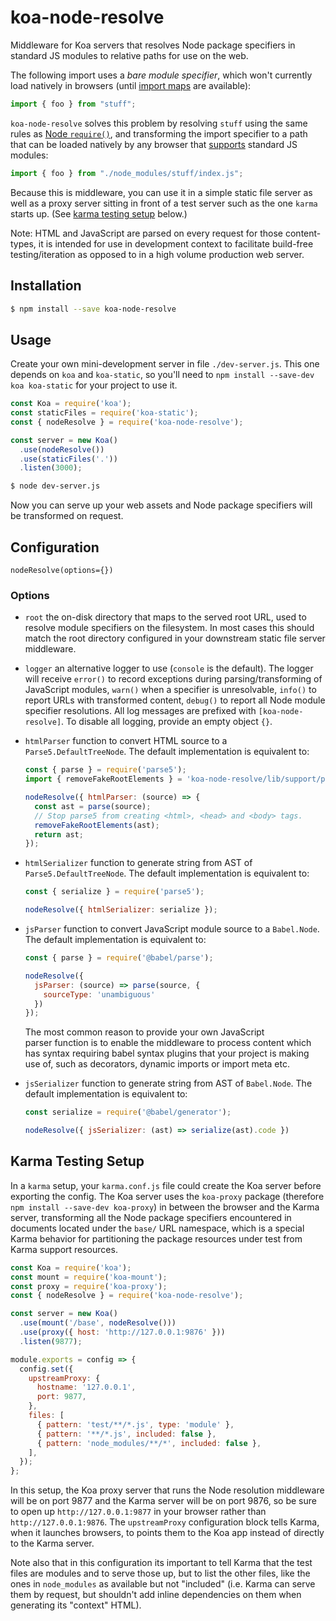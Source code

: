 # koa-node-resolve

Middleware for Koa servers that resolves Node package specifiers in standard JS modules to relative paths for use on the web.

The following import uses a _bare module specifier_, which won't currently load natively in browsers (until [import maps](https://www.chromestatus.com/feature/5315286962012160) are available):

```js
import { foo } from "stuff";
```

`koa-node-resolve` solves this problem by resolving `stuff` using the same rules as [Node `require()`](https://nodejs.org/api/modules.html#modules_all_together), and transforming the import specifier to a path that can be loaded natively by any browser that [supports](https://developer.mozilla.org/en-US/docs/Web/JavaScript/Reference/Statements/import#Browser_compatibility) standard JS modules:

```js
import { foo } from "./node_modules/stuff/index.js";
```

Because this is middleware, you can use it in a simple static file server as well as a proxy server sitting in front of a test server such as the one `karma` starts up. (See [karma testing setup](#karma-testing-setup) below.)

Note: HTML and JavaScript are parsed on every request for those content-types, it is intended for use in development context to facilitate build-free testing/iteration as opposed to in a high volume production web server.

## Installation

```sh
$ npm install --save koa-node-resolve
```

## Usage

Create your own mini-development server in file `./dev-server.js`. This one depends on `koa` and `koa-static`, so you'll need to `npm install --save-dev koa koa-static` for your project to use it.

```js
const Koa = require('koa');
const staticFiles = require('koa-static');
const { nodeResolve } = require('koa-node-resolve');

const server = new Koa()
  .use(nodeResolve())
  .use(staticFiles('.'))
  .listen(3000);
```

```sh
$ node dev-server.js
```

Now you can serve up your web assets and Node package specifiers will be transformed on request.

## Configuration

`nodeResolve(options={})`

### Options

 - `root` the on-disk directory that maps to the served root URL, used to resolve module specifiers on the filesystem.  In most cases this should match the root directory configured in your downstream static file server middleware.
 - `logger` an alternative logger to use (`console` is the default).  The logger will receive `error()` to record exceptions during parsing/transforming of JavaScript modules, `warn()` when a specifier is unresolvable, `info()` to report URLs with transformed content, `debug()` to report all Node module specifier resolutions.  All log messages are prefixed with `[koa-node-resolve]`.  To disable all logging, provide an empty object `{}`.
 - `htmlParser` function to convert HTML source to a `Parse5.DefaultTreeNode`.  The default implementation is equivalent to:
    ```js
    const { parse } = require('parse5');
    import { removeFakeRootElements } = 'koa-node-resolve/lib/support/parse5-utils';

    nodeResolve({ htmlParser: (source) => {
      const ast = parse(source);
      // Stop parse5 from creating <html>, <head> and <body> tags.
      removeFakeRootElements(ast);
      return ast;
    });
    ```
 - `htmlSerializer` function to generate string from AST of `Parse5.DefaultTreeNode`.  The default implementation is equivalent to:
    ```js
    const { serialize } = require('parse5');

    nodeResolve({ htmlSerializer: serialize });
    ```
 - `jsParser` function to convert JavaScript module source to a `Babel.Node`.  The default implementation is equivalent to:
    ```js
    const { parse } = require('@babel/parse');

    nodeResolve({
      jsParser: (source) => parse(source, {
        sourceType: 'unambiguous'
      })
    });
    ```
    The most common reason to provide your own JavaScript parser function is to enable the middleware to process content which has syntax requiring babel syntax plugins that your project is making use of, such as decorators, dynamic imports or import meta etc.

 - `jsSerializer` function to generate string from AST of `Babel.Node`.  The default implementation is equivalent to:
    ```js
    const serialize = require('@babel/generator');

    nodeResolve({ jsSerializer: (ast) => serialize(ast).code })

## Karma Testing Setup

In a `karma` setup, your `karma.conf.js` file could create the Koa server before exporting the config. The Koa server uses the `koa-proxy` package (therefore `npm install --save-dev koa-proxy`) in between the browser and the Karma server, transforming all the Node package specifiers encountered in documents located under the `base/` URL namespace, which is a special Karma behavior for partitioning the package resources under test from Karma support resources.

```js
const Koa = require('koa');
const mount = require('koa-mount');
const proxy = require('koa-proxy');
const { nodeResolve } = require('koa-node-resolve');

const server = new Koa()
  .use(mount('/base', nodeResolve()))
  .use(proxy({ host: 'http://127.0.0.1:9876' }))
  .listen(9877);

module.exports = config => {
  config.set({
    upstreamProxy: {
      hostname: '127.0.0.1',
      port: 9877,
    },
    files: [
      { pattern: 'test/**/*.js', type: 'module' },
      { pattern: '**/*.js', included: false },
      { pattern: 'node_modules/**/*', included: false },
    ],
  });
};
```

In this setup, the Koa proxy server that runs the Node resolution middleware will be on port 9877 and the Karma server will be on port 9876, so be sure to open up `http://127.0.0.1:9877` in your browser rather than `http://127.0.0.1:9876`. The `upstreamProxy` configuration block tells Karma, when it launches browsers, to points them to the Koa app instead of directly to the Karma server.

Note also that in this configuration its important to tell Karma that the test files are modules and to serve those up, but to list the other files, like the ones in `node_modules` as available but not "included" (i.e. Karma can serve them by request, but shouldn't add inline dependencies on them when generating its "context" HTML).
